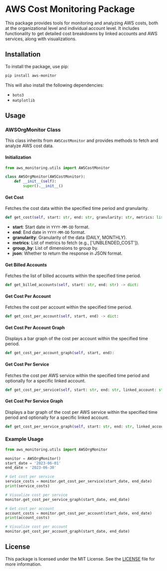 # AWS Cost Monitoring Package

This package provides tools for monitoring and analyzing AWS costs, both at the organizational level and individual account level. It includes functionality to get detailed cost breakdowns by linked accounts and AWS services, along with visualizations.

## Installation

To install the package, use pip:

```bash
pip install aws-monitor
```

This will also install the following dependencies:

- `boto3`
- `matplotlib`

## Usage

### AWSOrgMonitor Class

This class inherits from `AWSCostMonitor` and provides methods to fetch and analyze AWS cost data.

#### Initialization

```python
from aws_monitoring.utils import AWSCostMonitor

class AWSOrgMonitor(AWSCostMonitor):
    def __init__(self):
        super().__init__()
```

#### Get Cost

Fetches the cost data within the specified time period and granularity.

```python
def get_cost(self, start: str, end: str, granularity: str, metrics: list, group_by: list = [], json=False) -> dict:
```

- **start**: Start date in `YYYY-MM-DD` format.
- **end**: End date in `YYYY-MM-DD` format.
- **granularity**: Granularity of the data (DAILY, MONTHLY).
- **metrics**: List of metrics to fetch (e.g., ['UNBLENDED_COST']).
- **group_by**: List of dimensions to group by.
- **json**: Whether to return the response in JSON format.

#### Get Billed Accounts

Fetches the list of billed accounts within the specified time period.

```python
def get_billed_accounts(self, start: str, end: str) -> dict:
```

#### Get Cost Per Account

Fetches the cost per account within the specified time period.

```python
def get_cost_per_account(self, start, end) -> dict:
```

#### Get Cost Per Account Graph

Displays a bar graph of the cost per account within the specified time period.

```python
def get_cost_per_account_graph(self, start, end):
```

#### Get Cost Per Service

Fetches the cost per AWS service within the specified time period and optionally for a specific linked account.

```python
def get_cost_per_service(self, start: str, end: str, linked_account: str = None) -> dict:
```

#### Get Cost Per Service Graph

Displays a bar graph of the cost per AWS service within the specified time period and optionally for a specific linked account.

```python
def get_cost_per_service_graph(self, start: str, end: str, linked_account: str = None):
```

### Example Usage

```python
from aws_monitoring.utils import AWSOrgMonitor

monitor = AWSOrgMonitor()
start_date = '2023-06-01'
end_date = '2023-06-30'

# Get cost per service
service_costs = monitor.get_cost_per_service(start_date, end_date)
print(service_costs)

# Visualize cost per service
monitor.get_cost_per_service_graph(start_date, end_date)

# Get cost per account
account_costs = monitor.get_cost_per_account(start_date, end_date)
print(account_costs)

# Visualize cost per account
monitor.get_cost_per_account_graph(start_date, end_date)
```

## License

This package is licensed under the MIT License. See the [LICENSE](LICENSE) file for more information.

